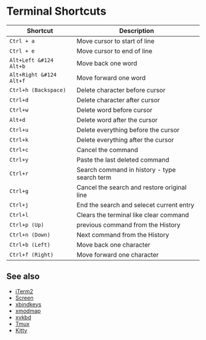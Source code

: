 # Terminal Shortcuts

| **Shortcut** | **Description** |
| --- | --- |
| `Ctrl + a` | Move cursor to start of line |
| `Ctrl + e` | Move cursor to end of line |
| <code>Alt+Left &#124 Alt+b</code> | Move back one word |
| <code>Alt+Right &#124 Alt+f</code> | Move forward one word |
| `Ctrl+h (Backspace)` | Delete character before cursor |
| `Ctrl+d` | Delete character after cursor |
| `Ctrl+w` | Delete word before cursor |
| `Alt+d` | Delete word after the cursor |
| `Ctrl+u` | Delete everything before the cursor |
| `Ctrl+k` | Delete everything after the cursor |
| `Ctrl+c` | Cancel the command |
| `Ctrl+y` | Paste the last deleted command |
| `Ctrl+r` | Search command in history - type search term |
| `Ctrl+g` | Cancel the search and restore original line |
| `Ctrl+j` | End the search and selecet current entry |
| `Ctrl+l` | Clears the terminal like clear command |
| `Ctrl+p (Up)` | previous command from the History |
| `Ctrl+n (Down)` | Next command from the History |
| `Ctrl+b (Left)` | Move back one character |
| `Ctrl+f (Right)` | Move forward one character |

## See also

- [iTerm2](../terminal/iterm2.md)
- [Screen](../terminal/screen.md)
- [xbindkeys](xbindkeys.md)
- [xmodmap](xmodmap.md)
- [xvkbd](xvkbd.md)
- [Tmux](../terminal/tmux.md)
- [Kitty](../terminal/kitty/kitty.md)
